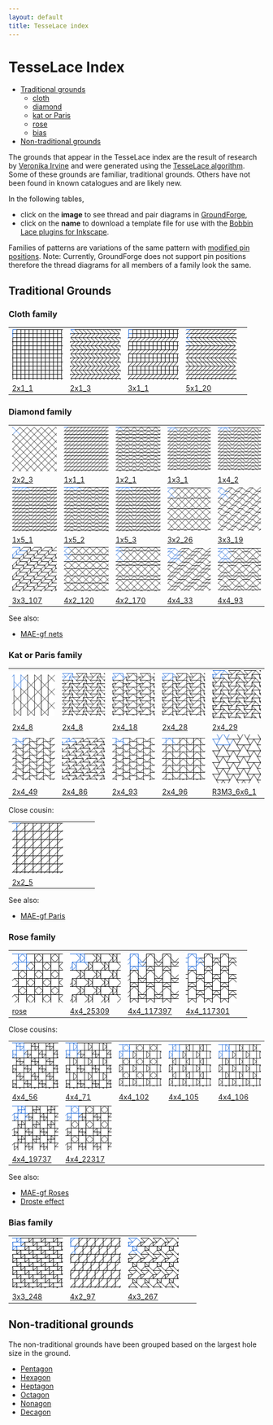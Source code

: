 ```yaml
---
layout: default
title: TesseLace index
---
```


[TesseLace.com]: https://tesselace.com
[GroundForge]: /GroundForge/tiles.html

TesseLace Index
==================
+ [Traditional grounds](#traditional-grounds)
   + [cloth](#cloth-family)
   + [diamond](#diamond-family)
   + [kat or Paris](#kat-or-paris-family)
   + [rose](#rose-family)
   + [bias](#bias-family)
+ [Non-traditional grounds](#non-traditional-grounds)

The grounds that appear in the TesseLace index are the result of research by [Veronika Irvine](https://tesselace.com/about) and were generated using the [TesseLace algorithm](https://tesselace.com/research/bridges2012/).  Some of these grounds are familiar, traditional grounds.  Others have not been found in known catalogues and are likely new.

In the following tables, 
* click on the **image** to see thread and pair diagrams in [GroundForge],
* click on the **name** to download a template file for use with the [Bobbin Lace plugins for Inkscape](https://tesselace.com/tools/inkscape-extension/).

Families of patterns are variations of the same pattern with [modified pin positions](/GroundForge/help/Reshape-Patterns).  Note: Currently, GroundForge does not support pin positions therefore the thread diagrams for all members of a family look the same.
   
Traditional Grounds
-------------------

### Cloth family

|     |     |     |     |     |
|:---|:---|:---|:---|:---|
[![](tl/cloth/2x1_1.png)][2x1_1] | [![](tl/cloth/2x1_3.png)][2x1_3] | [![](tl/cloth/3x1_1.png)][3x1_1] | [![](tl/cloth/5x1_20.png)][5x1_20]
<a href="tl/cloth/2x1_1.txt" download="2x1_1.txt">2x1_1</a> | <a href="tl/cloth/2x1_3.txt" download="2x1_3.txt">2x1_3</a> | <a href="tl/cloth/3x1_1.txt" download="3x1_1.txt">3x1_1</a> | <a href="tl/cloth/5x1_20.txt" download="5x1_20.txt">5x1_20</a>

### Diamond family

|     |     |     |     |     |
|:---|:---|:---|:---|:---|
[![](tl/4/2x2_3.png)][2x2_3] | [![](tl/4/1x1_1.png)][1x1_1] | [![](tl/4/1x2_1.png)][1x2_1] | [![](tl/4/1x3_1.png)][1x3_1] | [![](tl/4/1x4_2.png)][1x4_2]
<a href="tl/4/2x2_3.txt" download="2x2_3.txt">2x2_3</a> | <a href="tl/4/1x1_1.txt" download="1x1_1.txt">1x1_1</a> | <a href="tl/4/1x2_1.txt" download="1x2_1.txt">1x2_1</a> | <a href="tl/4/1x3_1.txt" download="1x3_1.txt">1x3_1</a> | <a href="tl/4/1x4_2.txt" download="1x4_2.txt">1x4_2</a>
[![](tl/4/1x5_1.png)][1x5_1] | [![](tl/4/1x5_2.png)][1x5_2] | [![](tl/4/1x5_3.png)][1x5_3] | [![](tl/4/3x2_26.png)][3x2_26] | [![](tl/4/3x3_19.png)][3x3_19]
<a href="tl/4/1x5_1.txt" download="1x5_1.txt">1x5_1</a> | <a href="tl/4/1x5_2.txt" download="1x5_2.txt">1x5_2</a> | <a href="tl/4/1x5_3.txt" download="1x5_3.txt">1x5_3</a> | <a href="tl/4/3x2_26.txt" download="3x2_26.txt">3x2_26</a> | <a href="tl/4/3x3_19.txt" download="3x3_19.txt">3x3_19</a>
[![](tl/4/3x3_107.png)][3x3_107] | [![](tl/4/4x2_120.png)][4x2_120] | [![](tl/4/4x2_170.png)][4x2_170] | [![](tl/4/4x4_33.png)][4x4_33] | [![](tl/4/4x4_93.png)][4x4_93]
<a href="tl/4/3x3_107.txt" download="3x3_107.txt">3x3_107</a> | <a href="tl/4/4x2_120.txt" download="4x2_120.txt">4x2_120</a> | <a href="tl/4/4x2_170.txt" download="4x2_170.txt">4x2_170</a> | <a href="tl/4/4x4_33.txt" download="4x4_33.txt">4x4_33</a> | <a href="tl/4/4x4_93.txt" download="4x4_93.txt">4x4_93</a>

See also:
 * [MAE-gf nets](https://maetempels.github.io/MAE-gf/docs/nets)
 
### Kat or Paris family

|     |     |     |     |     |
|:---|:---|:---|:---|:---|
[![](tl/3_6/kat.png)][kat]  | [![](tl/3_6/2x4_8.png)][2x4_8] | [![](tl/3_6/2x4_18.png)][2x4_18] | [![](tl/3_6/2x4_28.png)][2x4_28] | [![](tl/3_6/2x4_29.png)][2x4_29]
  <a href="tl/3_6/kat.txt" download="kat.txt">2x4_8</a> | <a href="tl/3_6/2x4_8.txt" download="2x4_8.txt">2x4_8</a> | <a href="tl/3_6/2x4_18.txt" download="2x4_18.txt">2x4_18</a> | <a href="tl/3_6/2x4_28.txt" download="2x4_28.txt">2x4_28</a> | <a href="tl/3_6/2x4_29.txt" download="2x4_29.txt">2x4_29</a>
[![](tl/3_6/2x4_49.png)][2x4_49] | [![](tl/3_6/2x4_86.png)][2x4_86] | [![](tl/3_6/2x4_93.png)][2x4_93] | [![](tl/3_6/2x4_96.png)][2x4_96] | [![](tl/3_6/R3M3_6x6_1.png)][R3M3_6x6_1]
<a href="tl/3_6/2x4_49.txt" download="2x4_49.txt">2x4_49</a>  | <a href="tl/3_6/2x4_86.txt" download="2x4_86.txt">2x4_86</a> | <a href="tl/3_6/2x4_93.txt" download="2x4_93.txt">2x4_93</a> |  <a href="tl/3_6/2x4_96.txt" download="2x4_96.txt">2x4_96</a> | <a href="tl/3_6/R3M3_6x6_1.txt" download="R3M3_6x6_1.txt">R3M3_6x6_1</a> | 
 
Close cousin:

|     |     |     |     |     |
|:---|:---|:---|:---|:---|
[![](tl/3_6/2x2_5.png)][2x2_5] |
 <a href="tl/3_6/2x2_5.txt" download="2x2_5.txt">2x2_5</a> | 

See also:
 * [MAE-gf Paris](https://maetempels.github.io/MAE-gf/docs/paris)
 
### Rose family

|     |     |     |     |     |
|:---|:---|:---|:---|:---|
[![](tl/3_4_8/rose.png)][rose] |  [![](tl/3_4_8/4x4_25309.png)][4x4_25309] |  [![](tl/3_4_8/4x4_117397.png)][4x4_117397] |  [![](tl/3_4_8/4x4_117301.png)][4x4_117301]
 <a href="tl/3_4_8/rose.txt" download="rose.txt">rose</a> |  <a href="tl/3_4_8/4x4_25309.txt" download="4x4_25309.txt">4x4_25309</a> |  <a href="tl/3_4_8/4x4_117397.txt" download="4x4_117397.txt">4x4_117397</a> | <a href="tl/3_4_8/4x4_117301.txt" download="4x4_117301.txt">4x4_117301</a>

Close cousins:

|     |     |     |     |     |
|:---|:---|:---|:---|:---|
[![](tl/3_4_8/4x4_56.png)][4x4_56] | [![](tl/3_4_7_8/4x4_71.png)][4x4_71] | [![](tl/3_4_7_8/4x4_102.png)][4x4_102] |  [![](tl/3_4_7/4x4_105.png)][4x4_105] |  [![](tl/3_4_7/4x4_106.png)][4x4_106]
 | <a href="tl/3_4_8/4x4_56.txt" download="4x4_56.txt">4x4_56</a> | <a href="tl/3_4_7_8/4x4_71.txt" download="4x4_71.txt">4x4_71</a> | <a href="tl/3_4_7_8/4x4_102.txt" download="4x4_102.txt">4x4_102</a> | <a href="tl/3_4_7/4x4_105.txt" download="4x4_105.txt">4x4_105</a> | <a href="tl/3_4_7/4x4_106.txt" download="4x4_106.txt">4x4_106</a>
[![](tl/3_4_8/4x4_19737.png)][4x4_19737] |  [![](tl/3_4_8/4x4_22317.png)][4x4_22317]
 <a href="tl/3_4_8/4x4_19737.txt" download="4x4_19737.txt">4x4_19737</a> |  <a href="tl/3_4_8/4x4_22317.txt" download="4x4_22317.txt">4x4_22317</a>

 See also:
 * [MAE-gf Roses](https://maetempels.github.io/MAE-gf/docs/roses)
 * [Droste effect](/GroundForge/Droste-effect)
 
### Bias family

|     |     |     |     |     |
|:---|:---|:---|:---|:---|
[![](tl/3_6/3x3_248.png)][3x3_248] | [![](tl/3_6/4x2_97.png)][4x2_97] | [![](tl/3_6/4x3_267.png)][4x3_267] | 
<a href="tl/3_6/3x3_248.txt" download="3x3_248.txt">3x3_248</a> | <a href="tl/3_6/4x2_97.txt" download="4x2_97.txt">4x2_97</a> | <a href="tl/3_6/4x3_267.txt" download="4x3_267.txt">4x3_267</a> |

Non-traditional grounds
-----------------------

The non-traditional grounds have been grouped based on the largest hole size in the ground.

* [Pentagon](5.md)
* [Hexagon](6.md)
* [Heptagon](7.md)
* [Octagon](8_9_10.md#8)
* [Nonagon](8_9_10.md#9)
* [Decagon](8_9_10.md#10) 

[2x1_1]: /GroundForge/tiles.html?patchWidth=12&patchHeight=12&tile=8,1&shiftColsSW=0&shiftRowsSW=2&shiftColsSE=1&shiftRowsSE=0&
[2x1_3]: /GroundForge/tiles.html?patchWidth=12&patchHeight=12&tile=6,2&shiftColsSW=0&shiftRowsSW=2&shiftColsSE=1&shiftRowsSE=0&
[3x1_1]: /GroundForge/tiles.html?patchWidth=12&patchHeight=12&tile=6,8,1&shiftColsSW=0&shiftRowsSW=3&shiftColsSE=1&shiftRowsSE=0&
[5x1_20]: /GroundForge/tiles.html?patchWidth=12&patchHeight=12&tile=6,6,6,2,2&shiftColsSW=0&shiftRowsSW=5&shiftColsSE=1&shiftRowsSE=0&

[1x1_1]: /GroundForge/tiles.html?patchWidth=12&patchHeight=12&tile=6&shiftColsSW=0&shiftRowsSW=1&shiftColsSE=1&shiftRowsSE=0&
[1x2_1]: /GroundForge/tiles.html?patchWidth=12&patchHeight=12&tile=53&shiftColsSW=0&shiftRowsSW=1&shiftColsSE=2&shiftRowsSE=0&
[1x3_1]: /GroundForge/tiles.html?patchWidth=12&patchHeight=12&tile=563&shiftColsSW=0&shiftRowsSW=1&shiftColsSE=3&shiftRowsSE=0&
[1x4_2]: /GroundForge/tiles.html?patchWidth=12&patchHeight=12&tile=5632&shiftColsSW=0&shiftRowsSW=1&shiftColsSE=4&shiftRowsSE=0&
[1x5_1]: /GroundForge/tiles.html?patchWidth=12&patchHeight=12&tile=56663&shiftColsSW=0&shiftRowsSW=1&shiftColsSE=5&shiftRowsSE=0&
[1x5_2]: /GroundForge/tiles.html?patchWidth=12&patchHeight=12&tile=56353&shiftColsSW=0&shiftRowsSW=1&shiftColsSE=5&shiftRowsSE=0&
[1x5_3]: /GroundForge/tiles.html?patchWidth=12&patchHeight=12&tile=56632&shiftColsSW=0&shiftRowsSW=1&shiftColsSE=5&shiftRowsSE=0&
[2x2_3]: /GroundForge/tiles.html?patchWidth=12&patchHeight=12&tile=5-,-5&shiftColsSW=0&shiftRowsSW=2&shiftColsSE=2&shiftRowsSE=0&
[3x3_19]: /GroundForge/tiles.html?patchWidth=12&patchHeight=12&tile=56-,6-5,-56&shiftColsSW=0&shiftRowsSW=3&shiftColsSE=3&shiftRowsSE=0&
[3x2_26]: /GroundForge/tiles.html?patchWidth=12&patchHeight=12&tile=53,5-,-5&shiftColsSW=0&shiftRowsSW=3&shiftColsSE=2&shiftRowsSE=0&
[3x3_107]: /GroundForge/tiles.html?patchWidth=12&patchHeight=12&tile=4-L,-L4,L4-&shiftColsSW=0&shiftRowsSW=3&shiftColsSE=3&shiftRowsSE=0&
[4x4_33]: /GroundForge/tiles.html?patchWidth=12&patchHeight=12&tile=566-,66-5,6-56,-566&shiftColsSW=0&shiftRowsSW=4&shiftColsSE=4&shiftRowsSE=0&
[4x4_93]: /GroundForge/tiles.html?patchWidth=12&patchHeight=12&tile=5632,56-2,5-5-,-535&shiftColsSW=0&shiftRowsSW=4&shiftColsSE=4&shiftRowsSE=0&
[4x2_120]: /GroundForge/tiles.html?patchWidth=12&patchHeight=12&tile=53,5-,35,-5&shiftColsSW=0&shiftRowsSW=4&shiftColsSE=2&shiftRowsSE=0&
[4x2_170]: /GroundForge/tiles.html?patchWidth=12&patchHeight=12&tile=53,53,5-,-5&shiftColsSW=0&shiftRowsSW=4&shiftColsSE=2&shiftRowsSE=0&

[2x2_5]: /GroundForge/tiles.html?patchWidth=12&patchHeight=12&tile=68,-4&shiftColsSW=0&shiftRowsSW=2&shiftColsSE=2&shiftRowsSE=0&

[kat]: /GroundForge/tiles.html?patchWidth=12&patchHeight=12&tile=B-C-,---5,C-B-,-5--&shiftColsSW=0&shiftRowsSW=4&shiftColsSE=4&shiftRowsSE=0& 
[R3M3_6x6_1]: /GroundForge/tiles.html?patchWidth=12&patchHeight=12&tile=5-O-E-,-E-5-O&shiftColsSW=0&shiftRowsSW=2&shiftColsSE=6&shiftRowsSE=0&
[2x4_18]: /GroundForge/tiles.html?patchWidth=12&patchHeight=12&tile=4-J4,35-7&shiftColsSW=0&shiftRowsSW=2&shiftColsSE=4&shiftRowsSE=0&
[2x4_28]: /GroundForge/tiles.html?patchWidth=12&patchHeight=12&tile=4-L8,25-1&shiftColsSW=0&shiftRowsSW=2&shiftColsSE=4&shiftRowsSE=0&
[2x4_29]: /GroundForge/tiles.html?patchWidth=12&patchHeight=12&tile=4-M9,25E-&shiftColsSW=0&shiftRowsSW=2&shiftColsSE=4&shiftRowsSE=0&
[2x4_49]: /GroundForge/tiles.html?patchWidth=12&patchHeight=12&tile=68-7,-124&shiftColsSW=0&shiftRowsSW=2&shiftColsSE=4&shiftRowsSE=0&
[2x4_8]: /GroundForge/tiles.html?patchWidth=12&patchHeight=12&tile=5-M9,-50F&shiftColsSW=0&shiftRowsSW=2&shiftColsSE=4&shiftRowsSE=0&
[2x4_85]: /GroundForge/tiles.html?patchWidth=12&patchHeight=12&tile=4-O0,9E-7&shiftColsSW=0&shiftRowsSW=2&shiftColsSE=4&shiftRowsSE=0&
[2x4_86]: /GroundForge/tiles.html?patchWidth=12&patchHeight=12&tile=4-O0,O04-&shiftColsSW=0&shiftRowsSW=2&shiftColsSE=4&shiftRowsSE=0&
[2x4_93]: /GroundForge/tiles.html?patchWidth=12&patchHeight=12&tile=58-1,-158&shiftColsSW=0&shiftRowsSW=2&shiftColsSE=4&shiftRowsSE=0&
[2x4_96]: /GroundForge/tiles.html?patchWidth=12&patchHeight=12&tile=5831,-4-7&shiftColsSW=0&shiftRowsSW=2&shiftColsSE=4&shiftRowsSE=0&

[rose]: /GroundForge/tiles.html?patchWidth=12&patchHeight=12&tile=5831,-4-7,3158,-7-4&shiftColsSW=0&shiftRowsSW=4&shiftColsSE=4&shiftRowsSE=0&
[4x4_25309]: /GroundForge/tiles.html?patchWidth=12&patchHeight=12&tile=4830,--77,3048,77--&shiftColsSW=0&shiftRowsSW=4&shiftColsSE=4&shiftRowsSE=0&
[4x4_117397]: /GroundForge/tiles.html?patchWidth=12&patchHeight=12&tile=437-,4-7-,8-15,8315&shiftColsSW=0&shiftRowsSW=4&shiftColsSE=4&shiftRowsSE=0&
[4x4_117301]: /GroundForge/tiles.html?patchWidth=12&patchHeight=12&tile=437-,4-73,7-43,734-&shiftColsSW=0&shiftRowsSW=4&shiftColsSE=4&shiftRowsSE=0&
[4x4_19737]: /GroundForge/tiles.html?patchWidth=12&patchHeight=12&tile=4831,-4-7,3158,88-4&shiftColsSW=0&shiftRowsSW=4&shiftColsSE=4&shiftRowsSE=0&
[4x4_22317]: /GroundForge/tiles.html?patchWidth=12&patchHeight=12&tile=4831,-117,3178,88-4&shiftColsSW=0&shiftRowsSW=4&shiftColsSE=4&shiftRowsSE=0&
[4x4_56]: /GroundForge/tiles.html?patchWidth=12&patchHeight=12&tile=4831,-488,3148,88-4&shiftColsSW=0&shiftRowsSW=4&shiftColsSE=4&shiftRowsSE=0&
[4x4_71]: /GroundForge/tiles.html?patchWidth=12&patchHeight=12&tile=4831,---7,3AB8,88-4&shiftColsSW=0&shiftRowsSW=4&shiftColsSE=4&shiftRowsSE=0&
[4x4_102]: /GroundForge/tiles.html?patchWidth=12&patchHeight=12&tile=B83A,-4-7,3158,-7--&shiftColsSW=0&shiftRowsSW=4&shiftColsSE=4&shiftRowsSE=0&
[4x4_105]: /GroundForge/tiles.html?patchWidth=12&patchHeight=12&tile=B83A,-4--,31CD,-7--&shiftColsSW=0&shiftRowsSW=4&shiftColsSE=4&shiftRowsSE=0&
[4x4_106]: /GroundForge/tiles.html?patchWidth=12&patchHeight=12&tile=B83A,---7,3AB8,-7--&shiftColsSW=0&shiftRowsSW=4&shiftColsSE=4&shiftRowsSE=0&
 
[3x3_248]: /GroundForge/tiles.html?patchWidth=12&patchHeight=12&tile=483,348,834&shiftColsSW=0&shiftRowsSW=3&shiftColsSE=3&shiftRowsSE=0&
[4x2_97]: /GroundForge/tiles.html?patchWidth=12&patchHeight=12&tile=68,4-,86,-4&shiftColsSW=0&shiftRowsSW=4&shiftColsSE=2&shiftRowsSE=0&
[4x3_267]: /GroundForge/tiles.html?patchWidth=12&patchHeight=12&tile=5-O,25-,430,-17&shiftColsSW=0&shiftRowsSW=4&shiftColsSE=3&shiftRowsSE=0&